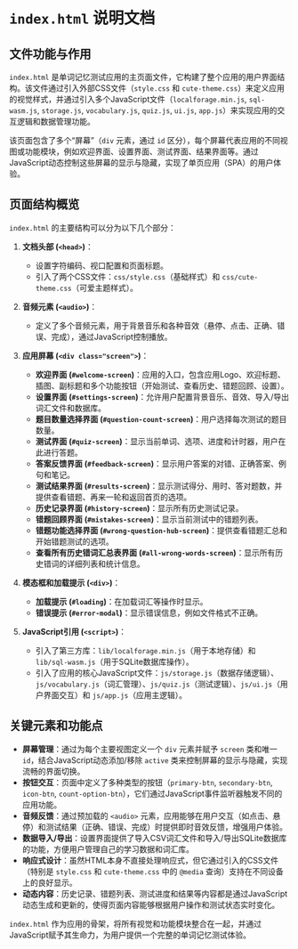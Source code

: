# `index.html` 说明文档

## 文件功能与作用

`index.html` 是单词记忆测试应用的主页面文件，它构建了整个应用的用户界面结构。该文件通过引入外部CSS文件（`style.css` 和 `cute-theme.css`）来定义应用的视觉样式，并通过引入多个JavaScript文件（`localforage.min.js`, `sql-wasm.js`, `storage.js`, `vocabulary.js`, `quiz.js`, `ui.js`, `app.js`）来实现应用的交互逻辑和数据管理功能。

该页面包含了多个“屏幕”（`div` 元素，通过 `id` 区分），每个屏幕代表应用的不同视图或功能模块，例如欢迎界面、设置界面、测试界面、结果界面等。通过JavaScript动态控制这些屏幕的显示与隐藏，实现了单页应用（SPA）的用户体验。

## 页面结构概览

`index.html` 的主要结构可以分为以下几个部分：

1.  **文档头部 (`<head>`)**：
    *   设置字符编码、视口配置和页面标题。
    *   引入了两个CSS文件：`css/style.css`（基础样式）和 `css/cute-theme.css`（可爱主题样式）。

2.  **音频元素 (`<audio>`)**：
    *   定义了多个音频元素，用于背景音乐和各种音效（悬停、点击、正确、错误、完成），通过JavaScript控制播放。

3.  **应用屏幕 (`<div class="screen">`)**：
    *   **欢迎界面 (`#welcome-screen`)**：应用的入口，包含应用Logo、欢迎标题、插图、副标题和多个功能按钮（开始测试、查看历史、错题回顾、设置）。
    *   **设置界面 (`#settings-screen`)**：允许用户配置背景音乐、音效、导入/导出词汇文件和数据库。
    *   **题目数量选择界面 (`#question-count-screen`)**：用户选择每次测试的题目数量。
    *   **测试界面 (`#quiz-screen`)**：显示当前单词、选项、进度和计时器，用户在此进行答题。
    *   **答案反馈界面 (`#feedback-screen`)**：显示用户答案的对错、正确答案、例句和笔记。
    *   **测试结果界面 (`#results-screen`)**：显示测试得分、用时、答对题数，并提供查看错题、再来一轮和返回首页的选项。
    *   **历史记录界面 (`#history-screen`)**：显示所有历史测试记录。
    *   **错题回顾界面 (`#mistakes-screen`)**：显示当前测试中的错题列表。
    *   **错题功能选择界面 (`#wrong-question-hub-screen`)**：提供查看错题汇总和开始错题测试的选项。
    *   **查看所有历史错词汇总表界面 (`#all-wrong-words-screen`)**：显示所有历史错词的详细列表和统计信息。

4.  **模态框和加载提示 (`<div>`)**：
    *   **加载提示 (`#loading`)**：在加载词汇等操作时显示。
    *   **错误提示 (`#error-modal`)**：显示错误信息，例如文件格式不正确。

5.  **JavaScript引用 (`<script>`)**：
    *   引入了第三方库：`lib/localforage.min.js`（用于本地存储）和 `lib/sql-wasm.js`（用于SQLite数据库操作）。
    *   引入了应用的核心JavaScript文件：`js/storage.js`（数据存储逻辑）、`js/vocabulary.js`（词汇管理）、`js/quiz.js`（测试逻辑）、`js/ui.js`（用户界面交互）和 `js/app.js`（应用主逻辑）。

## 关键元素和功能点

*   **屏幕管理**：通过为每个主要视图定义一个 `div` 元素并赋予 `screen` 类和唯一 `id`，结合JavaScript动态添加/移除 `active` 类来控制屏幕的显示与隐藏，实现流畅的界面切换。
*   **按钮交互**：页面中定义了多种类型的按钮（`primary-btn`, `secondary-btn`, `icon-btn`, `count-option-btn`），它们通过JavaScript事件监听器触发不同的应用功能。
*   **音频反馈**：通过预加载的 `<audio>` 元素，应用能够在用户交互（如点击、悬停）和测试结果（正确、错误、完成）时提供即时音效反馈，增强用户体验。
*   **数据导入/导出**：设置界面提供了导入CSV词汇文件和导入/导出SQLite数据库的功能，方便用户管理自己的学习数据和词汇库。
*   **响应式设计**：虽然HTML本身不直接处理响应式，但它通过引入的CSS文件（特别是 `style.css` 和 `cute-theme.css` 中的 `@media` 查询）支持在不同设备上的良好显示。
*   **动态内容**：历史记录、错题列表、测试进度和结果等内容都是通过JavaScript动态生成和更新的，使得页面内容能够根据用户操作和测试状态实时变化。

`index.html` 作为应用的骨架，将所有视觉和功能模块整合在一起，并通过JavaScript赋予其生命力，为用户提供一个完整的单词记忆测试体验。